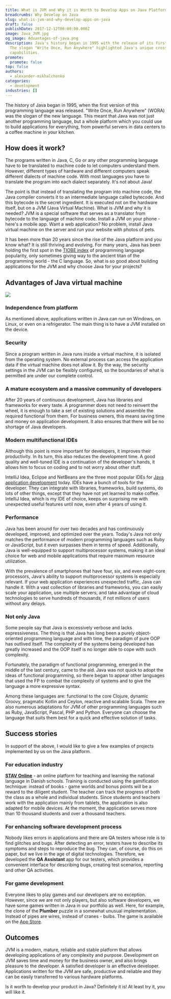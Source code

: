 ```yaml
---
title: What is JVM and Why it is Worth to Develop Apps on Java Platform
breadcrumbs: Why Develop on Java
slug: what-is-jvm-and-why-develop-apps-on-java
draft: false
publishDate: 2017-12-12T00:00:00.000Z
image: Java_JVM.jpg
og_image: Advantages-of-java.png
description: Java's history began in 1995 with the release of its first version.
  The slogan "Write Once, Run Anywhere" highlighted Java's unique cross-platform
  capabilities.
promote:
  promote: false
top: false
authors:
  - alexander-mikhalchenko
categories:
  - development
industries: []
---
```

The history of Java began in 1995, when the first version of this programming language was released. "Write Once, Run Anywhere" (WORA) was the slogan of the new language. This meant that Java was not just another programming language, but a whole platform which you could use to build applications for everything, from powerful servers in data centers to a coffee machine in your kitchen.

## How does it work?

The programs written in Java, C, Go or any other programming language have to be translated to machine code to let computers understand them. However, different types of hardware and different computers speak different dialects of machine code. With most languages you have to translate the program into each dialect separately. It's not about Java!

The point is that instead of translating the program into machine code, the Java compiler converts it to an intermediate language called bytecode. And this bytecode is the secret ingredient. It is executed not on the hardware itself, but on a JVM (Java Virtual Machine). What is JVM and why it is needed? JVM is a special software that serves as a translator from bytecode to the language of machine code. Install a JVM on your phone - here's a mobile app. Want a web application? No problem, install Java virtual machine on the server and run your website with photos of pets.

It has been more than 20 years since the rise of the Java platform and you know what? It is still thriving and evolving. For many years, Java has been holding the first spot in the <a href="https://www.tiobe.com/tiobe-index/" rel="nofollow" target="_blank">TIOBE index</a> of programming language popularity, only sometimes giving way to the ancient titan of the programming world - the C language. So, what is so good about building applications for the JVM and why choose Java for your projects?

## Advantages of Java virtual machine

![](Advantages_of_java.png)

### Independence from platform

As mentioned above, applications written in Java can run on Windows, on Linux, or even on a refrigerator. The main thing is to have a JVM installed on the device.

### Security

Since a program written in Java runs inside a virtual machine, it is isolated from the operating system. No external process can access the application data if the virtual machine does not allow it. By the way, the security settings in the JVM can be flexibly configured, so the boundaries of what is permitted are under our complete control.

### A mature ecosystem and a massive community of developers

After 20 years of continuous development, Java has libraries and frameworks for every taste. A programmer does not need to reinvent the wheel, it is enough to take a set of existing solutions and assemble the required functional from them. For business owners, this means saving time and money on application development. It also ensures that there will be no shortage of Java developers.

### Modern multifunctional IDEs

Although this point is more important for developers, it improves their productivity. In its turn, this also reduces the development time. A good quality and well-tuned IDE is a continuation of the developer's hands, it allows him to focus on coding and to not worry about other stuff.

IntelliJ Idea, Eclipse and NetBeans are the three most popular IDEs for [Java application development](https://anadea.info/services/web-development/java) today. IDEs have a bunch of tools for the developer. They can integrate with libraries, frameworks, build systems, do lots of other things, except that they have not yet learned to make coffee. IntelliJ Idea, which is my IDE of choice, keeps on surprising me with unexpected useful features until now, even after 4 years of using it.

### Performance

Java has been around for over two decades and has continuously developed, improved, and optimized over the years. Today's Java not only matches the performance of modern programming languages such as Ruby or JavaScript, but it even surpasses them in terms of speed. Additionally, Java is well-equipped to support multiprocessor systems, making it an ideal choice for web and mobile applications that require maximum resource utilization.

With the prevalence of smartphones that have four, six, and even eight-core processors, Java's ability to support multiprocessor systems is especially relevant. If your web application experiences unexpected traffic, Java can handle it. With a vast collection of libraries and frameworks, you can easily scale your application, use multiple servers, and take advantage of cloud technologies to serve hundreds of thousands, if not millions of users without any delays.

### Not only Java

Some people say that Java is excessively verbose and lacks expressiveness. The thing is that Java has long been a purely object-oriented programming language and with time, the paradigm of pure OOP has outlived itself. The complexity of the systems being developed has greatly increased and the OOP itself is no longer able to cope with such complexity.

Fortunately, the paradigm of functional programming, emerged in the middle of the last century, came to the aid. Java was not quick to adopt the ideas of functional programming, so there began to appear other languages that used the FP to combat the complexity of systems and to give the language a more expressive syntax.

Among these languages are: functional to the core Clojure, dynamic Groovy, pragmatic Kotlin and Ceylon, reactive and scalable Scala. There are also numerous adaptations for JVM of other programming languages such as Ruby, JavaScript, Pascal, PHP and Python. Everyone can choose the language that suits them best for a quick and effective solution of tasks.

## Success stories

In support of the above, I would like to give a few examples of projects implemented by us on the Java platform.

### For education industry

**[STAV Online](https://anadea.info/projects/stav-online)** - an online platform for teaching and learning the national language in Danish schools. Training is conducted using the gamification technique: instead of books - game worlds and bonus points will be a reward to the diligent student. The teacher can track the progress of both the class as a whole and individual students. Since students and teachers work with the application mainly from tablets, the application is also adapted for mobile devices. At the moment, the application serves more than 10 thousand students and over a thousand teachers.

### For enhancing software development process

Nobody likes errors in applications and there are QA testers whose role is to find glitches and bugs. After detecting an error, testers have to describe its symptoms and steps to reproduce the bug. They can, of course, do this on paper, but we live in the age of digital technologies. Therefore, we developed the **QA Assistant** app for our testers, which provides a convenient interface for describing bugs, creating test scenarios, reporting and other QA activities.

### For game development

Everyone likes to play games and our developers are no exception. However, since we are not only players, but also software developers, we have some games written in Java in our portfolio as well. Here, for example, the clone of the **Plumber** puzzle in a somewhat unusual implementation. Instead of pipes are wires, instead of cranes - bulbs. The game is available on the <a href="https://itunes.apple.com/app/bulb-fiction/id973146040?mt=8" rel="nofollow" target="_blank">App Store</a>.

## Outcomes

JVM is a modern, mature, reliable and stable platform that allows developing applications of any complexity and purpose. Development on JVM saves time and money for the business owner, and also brings pleasure to the developer. A satisfied developer is an effective developer. Applications written for the JVM are safe, productive and reliable and they can be easily transferred to various hardware platforms.

Is it worth to develop your product in Java? Definitely it is! At least try it, you will like it.
